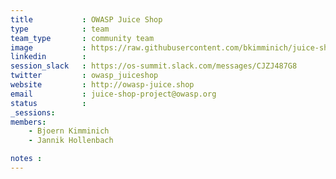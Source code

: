 ```yaml
---
title           : OWASP Juice Shop
type            : team
team_type       : community team
image           : https://raw.githubusercontent.com/bkimminich/juice-shop/master/frontend/src/assets/public/images/JuiceShop_Logo_400px.png
linkedin        :
session_slack   : https://os-summit.slack.com/messages/CJZJ487G8
twitter         : owasp_juiceshop
website         : http://owasp-juice.shop
email           : juice-shop-project@owasp.org
status          :
_sessions:
members:
    - Bjoern Kimminich
    - Jannik Hollenbach

notes :
---
```

